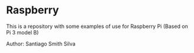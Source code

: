 # Raspberry
This is a repository with some examples of use for Raspberry Pi (Based on Pi 3 model B)

Author: Santiago Smith Silva
